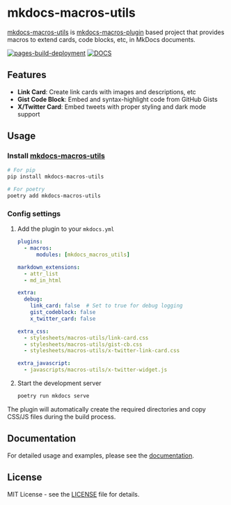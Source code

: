 # mkdocs-macros-utils

[mkdocs-macros-utils](https://pypi.org/project/mkdocs-macros-utils/) is [mkdocs-macros-plugin](https://mkdocs-macros-plugin.readthedocs.io/en/latest/) based project that provides macros to extend cards, code blocks, etc, in MkDocs documents.

[![pages-build-deployment](https://github.com/7rikazhexde/mkdocs-macros-utils/actions/workflows/pages/pages-build-deployment/badge.svg?branch=gh-pages)](https://github.com/7rikazhexde/mkdocs-macros-utils/actions/workflows/pages/pages-build-deployment) [![DOCS](https://img.shields.io/badge/Docs-Click%20Here-blue?colorA=24292e&colorB=0366d6&logo=github)](https://7rikazhexde.github.io/mkdocs-macros-utils/)

## Features

- **Link Card**: Create link cards with images and descriptions, etc
- **Gist Code Block**: Embed and syntax-highlight code from GitHub Gists
- **X/Twitter Card**: Embed tweets with proper styling and dark mode support

## Usage

### Install [mkdocs-macros-utils](https://pypi.org/project/mkdocs-macros-utils/)

```bash
# For pip
pip install mkdocs-macros-utils

# For poetry
poetry add mkdocs-macros-utils
```

### Config settings

1. Add the plugin to your `mkdocs.yml`

    ```yaml
    plugins:
      - macros:
          modules: [mkdocs_macros_utils]

    markdown_extensions:
      - attr_list
      - md_in_html

    extra:
      debug:
        link_card: false  # Set to true for debug logging
        gist_codeblock: false
        x_twitter_card: false

    extra_css:
      - stylesheets/macros-utils/link-card.css
      - stylesheets/macros-utils/gist-cb.css
      - stylesheets/macros-utils/x-twitter-link-card.css

    extra_javascript:
      - javascripts/macros-utils/x-twitter-widget.js
    ```

1. Start the development server

    ```bash
    poetry run mkdocs serve
    ```

The plugin will automatically create the required directories and copy CSS/JS files during the build process.

## Documentation

For detailed usage and examples, please see the [documentation](https://7rikazhexde.github.io/mkdocs-macros-utils/).

## License

MIT License - see the [LICENSE](./LICENCE) file for details.
